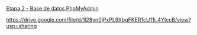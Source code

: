 [Etapa 2 - Base de datos PhpMyAdmin](./Etapa1_Ev.deAprendizaje_CVSE%20(6).pdf)

https://drive.google.com/file/d/1l28yn0jPxPL9XbqFKER1cU11i_4YIccB/view?usp=sharing
